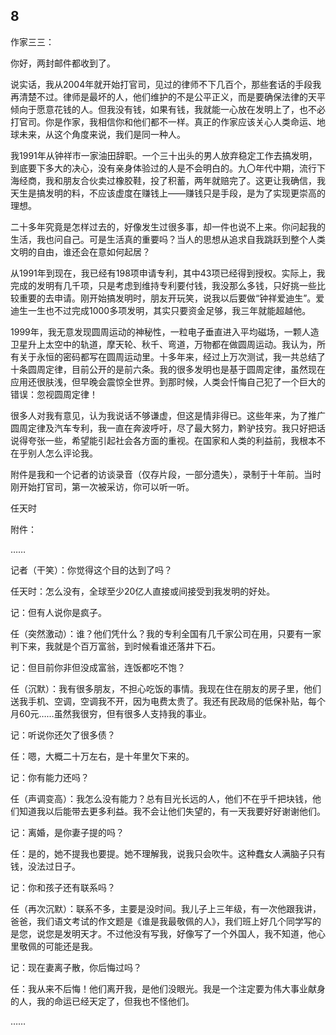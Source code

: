    

## 8

作家三三：

你好，两封邮件都收到了。

说实话，我从2004年就开始打官司，见过的律师不下几百个，那些套话的手段我再清楚不过。律师是最坏的人，他们维护的不是公平正义，而是要确保法律的天平倾向于愿意花钱的人。但我没有钱，如果有钱，我就能一心放在发明上了，也不必打官司。你是作家，我相信你和他们都不一样。真正的作家应该关心人类命运、地球未来，从这个角度来说，我们是同一种人。

我1991年从钟祥市一家油田辞职。一个三十出头的男人放弃稳定工作去搞发明，到底要下多大的决心，没有亲身体验过的人是不会明白的。九〇年代中期，流行下海经商，我和朋友合伙卖过橡胶鞋，投了积蓄，两年就赔完了。这更让我确信，我天生是搞发明的料，不应该虚度在赚钱上——赚钱只是手段，是为了实现更崇高的理想。

二十多年究竟是怎样过去的，好像发生过很多事，却一件也说不上来。你问起我的生活，我也问自己。可是生活真的重要吗？当人的思想从追求自我跳跃到整个人类文明的自由，谁还会在意如何起居？

从1991年到现在，我已经有198项申请专利，其中43项已经得到授权。实际上，我完成的发明有几千项，只是考虑到维持专利要付钱，我没那么多钱，只好挑一些比较重要的去申请。刚开始搞发明时，朋友开玩笑，说我以后要做“钟祥爱迪生”。爱迪生一生也不过完成1000多项发明，其实只要资金足够，我三年就能超越他。

1999年，我无意发现圆周运动的神秘性，一粒电子垂直进入平均磁场，一颗人造卫星升上太空中的轨道，摩天轮、秋千、弯道，万物都在做圆周运动。我认为，所有关于永恒的密码都写在圆周运动里。十多年来，经过上万次测试，我一共总结了十条圆周定律，目前公开的是前六条。我的很多发明也是基于圆周定律，虽然现在应用还很肤浅，但早晚会震惊全世界。到那时候，人类会忏悔自己犯了一个巨大的错误：忽视圆周定律！

很多人对我有意见，认为我说话不够谦虚，但这是情非得已。这些年来，为了推广圆周定律及汽车专利，我一直在奔波呼吁，尽了最大努力，黔驴技穷。我只好把话说得夸张一些，希望能引起社会各方面的重视。在国家和人类的利益前，我根本不在乎别人怎么评论我。

附件是我和一个记者的访谈录音（仅存片段，一部分遗失），录制于十年前。当时刚开始打官司，第一次被采访，你可以听一听。

任天时

附件：

……

记者（干笑）：你觉得这个目的达到了吗？

任天时：怎么没有，全球至少20亿人直接或间接受到我发明的好处。

记：但有人说你是疯子。

任（突然激动）：谁？他们凭什么？我的专利全国有几千家公司在用，只要有一家判下来，我就是个百万富翁，到时候看谁还落井下石。

记：但目前你非但没成富翁，连饭都吃不饱？

任（沉默）：我有很多朋友，不担心吃饭的事情。我现在住在朋友的房子里，他们送我手机、空调，空调我不开，因为电费太贵了。我还有民政局的低保补贴，每个月60元……虽然我很穷，但有很多人支持我的事业。

记：听说你还欠了很多债？

任：嗯，大概二十万左右，是十年里欠下来的。

记：你有能力还吗？

任（声调变高）：我怎么没有能力？总有目光长远的人，他们不在乎千把块钱，他们知道我以后能带去更多利益。我不会让他们失望的，有一天我要好好谢谢他们。

记：离婚，是你妻子提的吗？

任：是的，她不提我也要提。她不理解我，说我只会吹牛。这种蠢女人满脑子只有钱，没法过日子。

记：你和孩子还有联系吗？

任（再次沉默）：联系不多，主要是没时间。我儿子上三年级，有一次他跟我讲，爸爸，我们语文考试的作文题是《谁是我最敬佩的人》，我们班上好几个同学写的是您，说您是发明天才。不过他没有写我，好像写了一个外国人，我不知道，他心里敬佩的可能还是我。

记：现在妻离子散，你后悔过吗？

任：我从来不后悔！他们离开我，是他们没眼光。我是一个注定要为伟大事业献身的人，我的命运已经天定了，但我也不怪他们。

……